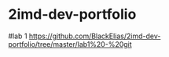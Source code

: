 # 2imd-dev-portfolio
#lab 1
https://github.com/BlackElias/2imd-dev-portfolio/tree/master/lab1%20-%20git
